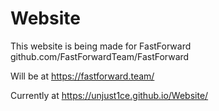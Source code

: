 # Website
This website is being made for FastForward github.com/FastForwardTeam/FastForward

Will be at https://fastforward.team/

Currently at https://unjust1ce.github.io/Website/
